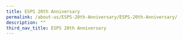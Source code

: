 ```yaml
---
title: ESPS 20th Anniversary
permalink: /about-us/ESPS-20th-Anniversary/ESPS-20th-Anniversary/
description: ""
third_nav_title: ESPS 20th Anniversary
---
```

